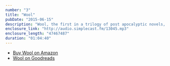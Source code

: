 ```yaml
---
number: "3"
title: "Wool"
pubDate: "2015-06-15"
description: "Wool, the first in a trilogy of post apocalyptic novels, is discussed this episode."
enclosure_link: "http://audio.simplecast.fm/13045.mp3"
enclosure_length: "47467487"
duration: "01:04:40"
---
```

- [Buy Wool on Amazon](http://amzn.com/B0071XO8RA)
- [Wool on Goodreads](https://www.goodreads.com/book/show/13453029-wool-omnibus)
